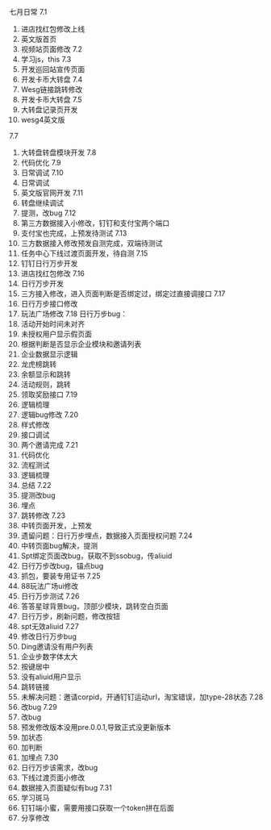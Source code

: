 七月日常
7.1
1. 进店找红包修改上线
2. 英文版首页
3. 视频站页面修改
7.2
1. 学习js，this
7.3
1. 开发巡回站宣传页面
2. 开发卡币大转盘
7.4
1. Wesg链接跳转修改
2. 开发卡币大转盘
7.5
1. 大转盘记录页开发
2. wesg4英文版

7.7
1. 大转盘转盘模块开发
7.8
1. 代码优化
7.9
1. 日常调试
7.10
1. 日常调试
2. 英文版官网开发
7.11
1. 转盘继续调试
2. 提测，改bug
7.12
1. 第三方数据接入小修改，钉钉和支付宝两个端口
2. 支付宝也完成，上预发待测试
7.13
1. 三方数据接入修改预发自测完成，双端待测试
2. 任务中心下线过渡页面开发，待自测
7.15
1. 钉钉日行万步开发
2. 进店找红包修改
7.16
1. 日行万步开发
2. 三方接入修改，进入页面判断是否绑定过，绑定过直接调接口
7.17
1. 日行万步接口修改
2. 玩法广场修改
7.18
日行万步bug：
1. 活动开始时间未对齐
2. 未授权用户显示假页面
3. 根据判断是否显示企业模块和邀请列表
4. 企业数据显示逻辑
5. 龙虎榜跳转
6. 余额显示和跳转
7. 活动规则，跳转
8. 领取奖励接口
7.19
1. 逻辑梳理
2. 逻辑bug修改
7.20
1. 样式修改
2. 接口调试
3. 两个邀请完成
7.21
1. 代码优化
2. 流程测试
3. 逻辑梳理
4. 总结
7.22
1. 提测改bug
2. 埋点
3. 跳转修改
7.23
1. 中转页面开发，上预发
2. 遗留问题：日行万步埋点，数据接入页面授权问题
7.24
1. 中转页面bug解决，提测
2. Spt绑定页面改bug，获取不到ssobug，传aliuid
3. 日行万步改bug，锚点bug
4. 抓包，要装专用证书
7.25
1. 88玩法广场ui修改
2. 日行万步测试
7.26
1. 答答星球背景bug，顶部少模块，跳转空白页面
2. 日行万步，刷新问题，修改按钮
3. spt无效aliuid
7.27
1. 修改日行万步bug
2. Ding邀请没有用户列表
3. 企业步数字体太大
4. 按键居中
5. 没有aliuid用户显示
6. 跳转链接
7. 未解决问题：邀请corpid，开通钉钉运动url，淘宝错误，加type-28状态
7.28
1. 改bug
7.29
1. 改bug
2. 预发修改版本没用pre.0.0.1,导致正式没更新版本
3. 加状态
4. 加判断
5. 加埋点
7.30
1. 日行万步该需求，改bug
2. 下线过渡页面小修改
3. 数据接入页面疑似有bug
7.31
1. 学习斑马
2. 钉钉端小蜜，需要用接口获取一个token拼在后面
3. 分享修改

